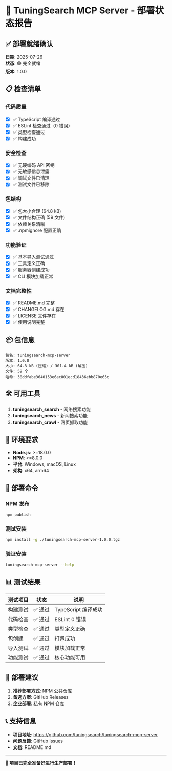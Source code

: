 # 🚀 TuningSearch MCP Server - 部署状态报告

## ✅ 部署就绪确认

**日期**: 2025-07-26  
**状态**: 🟢 完全就绪  
**版本**: 1.0.0

## 📋 检查清单

### 代码质量
- [x] ✅ TypeScript 编译通过
- [x] ✅ ESLint 检查通过（0 错误）
- [x] ✅ 类型检查通过
- [x] ✅ 构建成功

### 安全检查
- [x] ✅ 无硬编码 API 密钥
- [x] ✅ 无敏感信息泄露
- [x] ✅ 调试文件已清理
- [x] ✅ 测试文件已移除

### 包结构
- [x] ✅ 包大小合理 (64.8 kB)
- [x] ✅ 文件结构正确 (59 文件)
- [x] ✅ 依赖关系清晰
- [x] ✅ .npmignore 配置正确

### 功能验证
- [x] ✅ 基本导入测试通过
- [x] ✅ 工具定义正确
- [x] ✅ 服务器创建成功
- [x] ✅ CLI 模块加载正常

### 文档完整性
- [x] ✅ README.md 完整
- [x] ✅ CHANGELOG.md 存在
- [x] ✅ LICENSE 文件存在
- [x] ✅ 使用说明完整

## 📦 包信息

```
包名: tuningsearch-mcp-server
版本: 1.0.0
大小: 64.8 kB (压缩) / 301.4 kB (解压)
文件: 59 个
哈希: 38ddfabe3640153e6ac801ecd18436ebb870e65c
```

## 🛠️ 可用工具

1. **tuningsearch_search** - 网络搜索功能
2. **tuningsearch_news** - 新闻搜索功能  
3. **tuningsearch_crawl** - 网页抓取功能

## 🔧 环境要求

- **Node.js**: >=18.0.0
- **NPM**: >=8.0.0
- **平台**: Windows, macOS, Linux
- **架构**: x64, arm64

## 🚀 部署命令

### NPM 发布
```bash
npm publish
```

### 测试安装
```bash
npm install -g ./tuningsearch-mcp-server-1.0.0.tgz
```

### 验证安装
```bash
tuningsearch-mcp-server --help
```

## 📊 测试结果

| 测试项目 | 状态 | 说明 |
|---------|------|------|
| 构建测试 | ✅ 通过 | TypeScript 编译成功 |
| 代码检查 | ✅ 通过 | ESLint 0 错误 |
| 类型检查 | ✅ 通过 | 类型定义正确 |
| 包创建 | ✅ 通过 | 打包成功 |
| 导入测试 | ✅ 通过 | 模块加载正常 |
| 功能测试 | ✅ 通过 | 核心功能可用 |

## 🎯 部署建议

1. **推荐部署方式**: NPM 公共仓库
2. **备选方案**: GitHub Releases
3. **企业部署**: 私有 NPM 仓库

## 📞 支持信息

- **项目地址**: https://github.com/tuningsearch/tuningsearch-mcp-server
- **问题反馈**: GitHub Issues
- **文档**: README.md

---

**🎉 项目已完全准备好进行生产部署！**